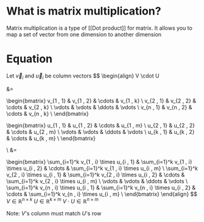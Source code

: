 # What is matrix multiplication?
Matrix multiplication is a type of [[Dot product]] for matrix. It allows you to map a set of vector from one dimension to another dimension

# Equation
Let $\vec{v}_i$ and $\vec{u}_i$ be column vectors
$$
\begin{align}
V \cdot U

&=

\begin{bmatrix}
v_{1 \, 1} & v_{1 \, 2} & \cdots & v_{1 \, k} \\
v_{2 \, 1} & v_{2 \, 2} & \cdots & v_{2 \, k} \\
\vdots & \vdots & \ddots & \vdots \\
v_{n \, 1} & v_{n \, 2} & \cdots & v_{n \, k} \\
\end{bmatrix}

\begin{bmatrix}
u_{1 \, 1} & u_{1 \, 2} & \cdots & u_{1 \, m} \\
u_{2 \, 1} & u_{2 \, 2} & \cdots & u_{2 \, m} \\
\vdots & \vdots & \ddots & \vdots \\
u_{k \, 1} & u_{k \, 2} & \cdots & u_{k \, m} \\
\end{bmatrix}

\\
&=

\begin{bmatrix}
\sum_{i=1}^k v_{1 \, i} \times u_{i \, 1} & \sum_{i=1}^k v_{1 \, i} \times u_{i \, 2} & \cdots & \sum_{i=1}^k v_{1 \, i} \times u_{i \, m} \\
\sum_{i=1}^k v_{2 \, i} \times u_{i \, 1} & \sum_{i=1}^k v_{2 \, i} \times u_{i \, 2} & \cdots & \sum_{i=1}^k v_{2 \, i} \times u_{i \, m} \\
\vdots & \vdots & \ddots & \vdots \\
\sum_{i=1}^k v_{n \, i} \times u_{i \, 1} & \sum_{i=1}^k v_{n \, i} \times u_{i \, 2} & \cdots & \sum_{i=1}^k v_{n \, i} \times u_{i \, m} \\
\end{bmatrix}
\end{align}
$$
$V \in \mathbb{R}^{n \times k}$
$U \in \mathbb{R}^{k \times m}$
$V \cdot U \in \mathbb{R}^{n \times m}$

Note: $V$'s column must match $U$'s row